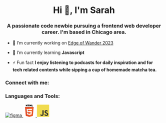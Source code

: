 <h1 align="center">Hi 👋, I'm Sarah</h1>
<h3 align="center">A passionate code newbie pursuing a frontend web developer career. I'm based in Chicago area.</h3>

- 🔭 I’m currently working on [Edge of Wander 2023]( www.edgeofwander2023.com )

- 🌱 I’m currently learning **Javascript**

- ⚡ Fun fact **I enjoy listening to podcasts for daily inspiration and for tech related contents while sipping a cup of homemade matcha tea.**

<h3 align="left">Connect with me:</h3>
<p align="left">
</p>

<h3 align="left">Languages and Tools:</h3>
<p align="left"> <a href="https://www.figma.com/" target="_blank" rel="noreferrer"> <img src="https://www.vectorlogo.zone/logos/figma/figma-icon.svg" alt="figma" width="40" height="40"/> </a> <a href="https://www.w3.org/html/" target="_blank" rel="noreferrer"> <img src="https://raw.githubusercontent.com/devicons/devicon/master/icons/html5/html5-original-wordmark.svg" alt="html5" width="40" height="40"/> </a> <a href="https://developer.mozilla.org/en-US/docs/Web/JavaScript" target="_blank" rel="noreferrer"> <img src="https://raw.githubusercontent.com/devicons/devicon/master/icons/javascript/javascript-original.svg" alt="javascript" width="40" height="40"/> </a> </p>

